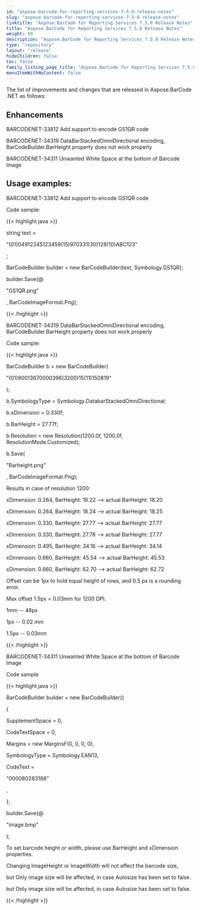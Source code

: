 ```yaml
---
id: "aspose-barcode-for-reporting-services-7-5-0-release-notes"
slug: "aspose-barcode-for-reporting-services-7-5-0-release-notes"
linktitle: "Aspose.BarCode for Reporting Services 7.5.0 Release Notes"
title: "Aspose.BarCode for Reporting Services 7.5.0 Release Notes"
weight: 90
description: "Aspose.BarCode for Reporting Services 7.5.0 Release Notes – the latest updates and fixes."
type: "repository"
layout: "release"
hideChildren: false
toc: false
family_listing_page_title: "Aspose.BarCode for Reporting Services 7.5.0 Release Notes"
menuItemWithNoContent: false
---
```


The list of improvements and changes that are released in Aspose.BarCode .NET as follows:
## **Enhancements**
BARCODENET-33812 Add support to encode GS1QR code

BARCODENET-34319 DataBarStackedOmniDirectional encoding, BarCodeBuilder.BarHeight property does not work properly

BARCODENET-34311 Unwanted White Space at the bottom of Barcode Image
## **Usage examples:**
BARCODENET-33812 Add support to encode GS1QR code

Code sample:

{{< highlight java >}}

 string text =

"(01)04912345123459(15)970331(30)128(10)ABC123"

;

BarCodeBuilder builder = new BarCodeBuilder(text, Symbology.GS1QR);

builder.Save(@

"GS1QR.png"

, BarCodeImageFormat.Png);

{{< /highlight >}}

BARCODENET-34319 DataBarStackedOmniDirectional encoding, BarCodeBuilder.BarHeight property does not work properly

Code sample:

{{< highlight java >}}



BarCodeBuilder b = new BarCodeBuilder(

"(01)90013670000396(3200)15(11)150819"

);

b.SymbologyType = Symbology.DatabarStackedOmniDirectional;

b.xDimension = 0.330f;

b.BarHeight = 27.77f;

b.Resolution = new Resolution(1200.0f, 1200.0f, ResolutionMode.Customized);

b.Save(

"Barheight.png"

, BarCodeImageFormat.Png);

Results in case of resolution 1200:

xDimension: 0.264, BarHeight: 18.22 \--> actual BarHeight: 18.20

xDimension: 0.264, BarHeight: 18.24 \--> actual BarHeight: 18.25

xDimension: 0.330, BarHeight: 27.77 \--> actual BarHeight: 27.77

xDimension: 0.330, BarHeight: 27.78 \--> actual BarHeight: 27.77

xDimension: 0.495, BarHeight: 34.16 \--> actual BarHeight: 34.14

xDimension: 0.660, BarHeight: 45.54 \--> actual BarHeight: 45.53

xDimension: 0.660, BarHeight: 62.70 \--> actual BarHeight: 62.72

Offset can be 1px to hold equal height of rows, and 0.5 px is a rounding error.


Max offset 1.5px = 0.03mm for 1200 DPI.

1mm -- 48px


1px -- 0.02 mm



1.5px -- 0.03mm

{{< /highlight >}}

BARCODENET-34311 Unwanted White Space at the bottom of Barcode Image

Code sample

{{< highlight java >}}



BarCodeBuilder builder = new BarCodeBuilder()

{

SupplementSpace = 0,

CodeTextSpace = 0,

Margins = new MarginsF(0, 0, 0, 0),

SymbologyType = Symbology.EAN13,

CodeText =

"000080283188"

,

};

builder.Save(@

"image.bmp"

);

To set barcode height or width, please use BarHeight and xDimension properties.



Changing ImageHeight or ImageWidth will not affect the barcode size,



but Only image size will be affected, in case Autosize has been set to false.


but Only image size will be affected, in case Autosize has been set to false.

{{< /highlight >}}
